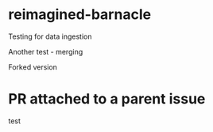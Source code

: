 # reimagined-barnacle
Testing for data ingestion




Another test - merging


Forked version


# PR attached to a parent issue
test
